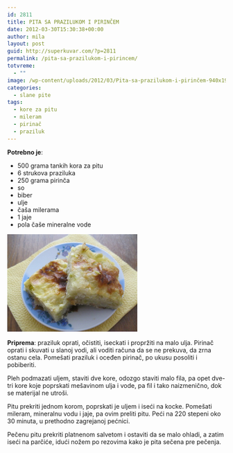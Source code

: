 ```yaml
---
id: 2811
title: PITA SA PRAZILUKOM I PIRINČEM
date: 2012-03-30T15:30:38+00:00
author: mila
layout: post
guid: http://superkuvar.com/?p=2811
permalink: /pita-sa-prazilukom-i-pirincem/
totvreme:
  - ""
image: /wp-content/uploads/2012/03/Pita-sa-prazilukom-i-pirinčem-940x198.jpg
categories:
  - slane pite
tags:
  - kore za pitu
  - mileram
  - pirinač
  - praziluk
---
```

**Potrebno je**:

  * 500 grama tankih kora za pitu
  * 6 strukova praziluka
  * 250 grama pirinča
  * so
  * biber
  * ulje
  * čaša milerama
  * 1 jaje
  * pola čaše mineralne vode

<img class="alignnone size-medium wp-image-2841" title="Pita sa prazilukom i pirinčem" src="/wp-content/uploads/2012/03/Pita-sa-prazilukom-i-pirinčem-1024x768.jpg" alt="" width="300" height="225" /> 

**Priprema**: praziluk oprati, očistiti, iseckati i propržiti na malo ulja. Pirinač oprati i skuvati u slanoj vodi, ali voditi računa da se ne prekuva, da zrna ostanu cela. Pomešati praziluk i oceđen pirinač, po ukusu posoliti i pobiberiti.

Pleh podmazati uljem, staviti dve kore, odozgo staviti malo fila, pa opet dve-tri kore koje poprskati mešavinom ulja i vode, pa fil i tako naizmenično, dok se materijal ne utroši.

Pitu prekriti jednom korom, poprskati je uljem i iseći na kocke. Pomešati mileram, mineralnu vodu i jaje, pa ovim preliti pitu. Peći na 220 stepeni oko 30 minuta, u prethodno zagrejanoj pećnici.

Pečenu pitu prekriti platnenom salvetom i ostaviti da se malo ohladi, a zatim iseći na parčiće, idući nožem po rezovima kako je pita sečena pre pečenja.